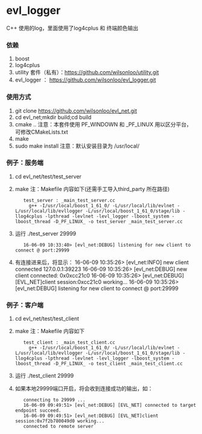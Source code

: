# evl_logger
C++ 使用的log，里面使用了log4cplus 和 终端颜色输出

### 依赖
  1. boost
  2. log4cplus
  3. utility 套件（私有）：https://github.com/wilsonloo/utility.git
  4. evl_logger ： https://github.com/wilsonloo/evl_logger.git

### 使用方式
  1. git clone https://github.com/wilsonloo/evl_net.git
  2. cd evl_net;mkdir build;cd build
  3. cmake .. 
      注意：本套件使用 PF_WINDOWN 和 _PF_LINUX 用以区分平台，可修改CMakeLists.txt
  4. make
  5. sudo make install 
      注意：默认安装目录为 /usr/local/<include><lib>

### 例子：服务端
  1. cd evl_net/test/test_server
  2. make
      注：Makefile 内容如下(还需手工导入third_party 所在路径) 

            test_server : _main_test_server.cc  
              g++ -I/usr/local/boost_1_61_0/ -L/usr/local/lib/evlnet -L/usr/local/lib/evllogger -L/usr/local/boost_1_61_0/stage/lib -llog4cplus -lpthread -levlnet -levl_logger -lboost_system -lboost_thread -D_PF_LINUX_ -o test_server _main_test_server.cc
    
  3. 运行 ./test_server 29999
  
            16-06-09 10:33:40> [evl_net:DEBUG] listening for new client to connect @ port:29999
  4. 有连接进来后，将显示：
            16-06-09 10:35:26> [evl_net:INFO] new client connected 127.0.0.1:39223
            16-06-09 10:35:26> [evl_net:DEBUG] new client connected: 0x0xcc21c0
            16-06-09 10:35:26> [evl_net:DEBUG] [EVL_NET]client session:0xcc21c0 working...
            16-06-09 10:35:26> [evl_net:DEBUG] listening for new client to connect @ port:29999
      


### 例子：客户端
  1. cd evl_net/test/test_client
  2. make
      注：Makefile 内容如下  

            test_client : _main_test_client.cc  
              g++ -I/usr/local/boost_1_61_0/ -L/usr/local/lib/evlnet -L/usr/local/lib/evllogger -L/usr/local/boost_1_61_0/stage/lib -llog4cplus -lpthread -levlnet -levl_logger -lboost_system -lboost_thread -D_PF_LINUX_ -o test_client _main_test_client.cc
    
  3. 运行 ./test_client 29999
  4. 如果本地29999端口开启，将会收到连接成功的输出，如：  
  
            connecting to 29999 ...  
            16-06-09 09:49:51> [evl_net:DEBUG] [EVL_NET] connected to target endpoint succeed.  
            16-06-09 09:49:51> [evl_net:DEBUG] [EVL_NET]client session:0x7f2b780049d0 working...  
            connected to remote server`  
      
